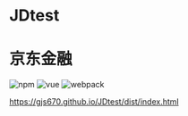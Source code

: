 # JDtest


# 京东金融


![npm](https://img.shields.io/badge/npm-v5.6.0-519dd9.svg)
![vue](https://img.shields.io/badge/vue-v2.5.9-519dd9.svg)
![webpack](https://img.shields.io/badge/webpack-v3.10.0-519dd9.svg)

https://gjs670.github.io/JDtest/dist/index.html

